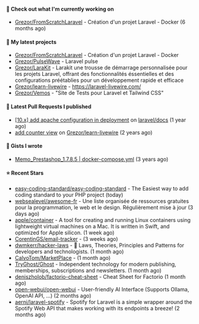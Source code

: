#### 👷 Check out what I'm currently working on

- [Grezor/FromScratchLaravel](https://github.com/Grezor/FromScratchLaravel) - Création d&#39;un projet Laravel - Docker (6 months ago)

#### 🌱 My latest projects

- [Grezor/FromScratchLaravel](https://github.com/Grezor/FromScratchLaravel) - Création d&#39;un projet Laravel - Docker
- [Grezor/PulseWave](https://github.com/Grezor/PulseWave) - Laravel pulse
- [Grezor/LaraKit](https://github.com/Grezor/LaraKit) - Larakit une trousse de démarrage personnalisée pour les projets Laravel, offrant des fonctionnalités éssentielles et des configurations préétablies pour un développement rapide et efficace
- [Grezor/learn-livewire](https://github.com/Grezor/learn-livewire) - https://laravel-livewire.com/
- [Grezor/Vemos](https://github.com/Grezor/Vemos) - &#34;Site de Tests pour Laravel et Tailwind CSS&#34;

#### 🔨 Latest Pull Requests I published

- [[10.x] add apache configuration in deployment](https://github.com/laravel/docs/pull/9349) on [laravel/docs](https://github.com/laravel/docs) (1 year ago)
- [add counter view](https://github.com/Grezor/learn-livewire/pull/1) on [Grezor/learn-livewire](https://github.com/Grezor/learn-livewire) (2 years ago)

#### 📓 Gists I wrote

- [Memo_Prestashop_1.7.8.5 | docker-compose.yml](https://gist.github.com/eb78b378ed9f40780dc077b361ead337) (3 years ago)

#### ⭐ Recent Stars

- [easy-coding-standard/easy-coding-standard](https://github.com/easy-coding-standard/easy-coding-standard) - The Easiest way to add coding standard to your PHP project (today)
- [websealevel/awesome-fr](https://github.com/websealevel/awesome-fr) - Une liste organisée de ressources gratuites pour la programmation, le web et le design. Régulièrement mise à jour (3 days ago)
- [apple/container](https://github.com/apple/container) - A tool for creating and running Linux containers using lightweight virtual machines on a Mac. It is written in Swift, and optimized for Apple silicon.  (1 week ago)
- [CorentinGS/email-tracker](https://github.com/CorentinGS/email-tracker) -  (3 weeks ago)
- [dwmkerr/hacker-laws](https://github.com/dwmkerr/hacker-laws) - 🧠 Laws, Theories, Principles and Patterns for developers and technologists. (1 month ago)
- [CalvoTom/MarketPlace](https://github.com/CalvoTom/MarketPlace) -  (1 month ago)
- [TryGhost/Ghost](https://github.com/TryGhost/Ghost) - Independent technology for modern publishing, memberships, subscriptions and newsletters. (1 month ago)
- [deniszholob/factorio-cheat-sheet](https://github.com/deniszholob/factorio-cheat-sheet) - Cheat Sheet for Factorio (1 month ago)
- [open-webui/open-webui](https://github.com/open-webui/open-webui) - User-friendly AI Interface (Supports Ollama, OpenAI API, ...) (2 months ago)
- [aerni/laravel-spotify](https://github.com/aerni/laravel-spotify) - Spotify for Laravel is a simple wrapper around the Spotify Web API that makes working with its endpoints a breeze! (2 months ago)
